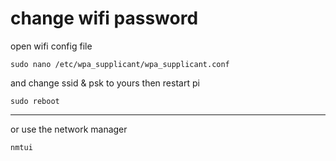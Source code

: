 # change wifi password

open wifi config file
```
sudo nano /etc/wpa_supplicant/wpa_supplicant.conf
```

and change ssid & psk to yours
then restart pi
```
sudo reboot
```

---

or use the network manager
```
nmtui
```
